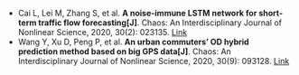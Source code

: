 * Cai L, Lei M, Zhang S, et al. <b>A noise-immune LSTM network for short-term traffic flow forecasting[J]</b>. Chaos: An Interdisciplinary Journal of Nonlinear Science, 2020, 30(2): 023135. [Link](https://aip.scitation.org/doi/abs/10.1063/1.5120502)
* Wang Y, Xu D, Peng P, et al. <b>An urban commuters’ OD hybrid prediction method based on big GPS data[J]</b>. Chaos: An Interdisciplinary Journal of Nonlinear Science, 2020, 30(9): 093128. [Link](https://aip.scitation.org/doi/abs/10.1063/5.0007174)
